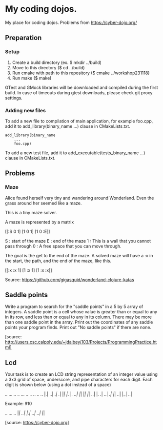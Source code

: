 # My coding dojos.

My place for coding dojos.
Problems from https://cyber-dojo.org/


## Preparation 


### Setup
1. Create a build directory (ex. $ mkdir ../build)
2. Move to this directory ($ cd ../build)
3. Run cmake with path to this repository ($ cmake ../workshop231118)
4. Run make ($ make)

GTest and GMock libraries will be downloaded and compiled during the first build.
In case of timeouts during gtest downloads, please check git proxy settings.

### Adding new files
To add a new file to compilation of main application,
for example foo.cpp, add it to add_library(binary_name ...) clause
in CMakeLists.txt.
```
add_library(binary_name
    ...
    foo.cpp)
```
To add a new test file, add it to add_executable(tests_binary_name ...) clause
in CMakeLists.txt.

## Problems

### Maze

Alice found herself very tiny and wandering around Wonderland.
Even the grass around her seemed like a maze.

This is a tiny maze solver.

A maze is represented by a matrix

[[:S 0 1]
 [1  0 1]
 [1  0 :E]]

S : start of the maze
E : end of the maze
1 : This is a wall that you cannot pass through
0 : A free space that you can move through.

The goal is the get to the end of the maze.
A solved maze will have a :x in the start, the path,
and the end of the maze, like this.

[[:x :x 1]
 [1  :x 1]
 [1  :x :x]]

Source: https://github.com/gigasquid/wonderland-clojure-katas



## Saddle points

Write a program to search for the "saddle points" in
a 5 by 5 array of integers. A saddle point is a cell
whose value is greater than or equal to any in its
row, and less than or equal to any in its column.
There may be more than one saddle point in the array.
Print out the coordinates of any saddle points your
program finds. Print out "No saddle points" if there
are none.

[source: http://users.csc.calpoly.edu/~jdalbey/103/Projects/ProgrammingPractice.html]


## Lcd

Your task is to create an LCD string representation of an
integer value using a 3x3 grid of space, underscore, and
pipe characters for each digit. Each digit is shown below
(using a dot instead of a space)

._.   ...   ._.   ._.   ...   ._.   ._.   ._.   ._.   ._.
|.|   ..|   ._|   ._|   |_|   |_.   |_.   ..|   |_|   |_|
|_|   ..|   |_.   ._|   ..|   ._|   |_|   ..|   |_|   ..|


Example: 910

._. ... ._.
|_| ..| |.|
..| ..| |_|

[source: https://cyber-dojo.org]
